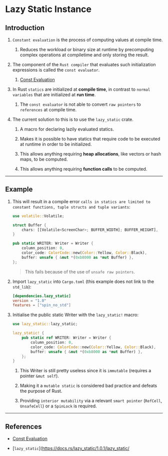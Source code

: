 # Lazy Static Instance

## Introduction

1. `Constant evaluation` is the process of computing values at compile time.

    1. Reduces the workload or binary size at runtime by precomputing complex operations at compiletime and only storing the result.

2. The component of the `Rust compiler` that evaluates such initialization expressions is called the `const evaluator`.

    1. [Const Evaluation](https://rust-lang.github.io/rustc-guide/const-eval.html) 

3. In Rust `statics` are initialized at __compile time__, in contrast to `normal variables` that are initialized at __run time__.

    1. The `const evaluator` is not able to convert `raw pointers` to `references` at compile time.

4. The current solution to this is to use the `lazy_static` crate.

    1. A macro for declaring lazily evaluated statics.

    2. Makes it is possible to have statics that require code to be executed at runtime in order to be initialized. 
    
    3. This allows anything requiring __heap allocations__, like vectors or hash maps, to be computed.
    
    4. This allows anything requiring __function calls__ to be computed.

---

## Example

1. This will result in a compile error `calls in statics are limited to constant functions, tuple structs and tuple variants`: 

    ```rust
    use volatile::Volatile;

    struct Buffer {
        chars: [[Volatile<ScreenChar>; BUFFER_WIDTH]; BUFFER_HEIGHT],
    }

    pub static WRITER: Writer = Writer {
        column_position: 0,
        color_code: ColorCode::new(Color::Yellow, Color::Black),
        buffer: unsafe { &mut *(0xb8000 as *mut Buffer) },
    };
    ```

    > This fails because of the use of `unsafe raw pointers`.

2. Import `lazy_static` into `Cargo.toml` (this example does not link to the `std_lib`): 

    ```toml
    [dependencies.lazy_static]
    version = "1.0"
    features = ["spin_no_std"]
    ```

3. Initialise the public static Writer with the `lazy_static!` macro:

    ```rust
    use lazy_static::lazy_static;

    lazy_static! {
        pub static ref WRITER: Writer = Writer {
            column_position: 0,
            color_code: ColorCode::new(Color::Yellow, Color::Black),
            buffer: unsafe { &mut *(0xb8000 as *mut Buffer) },
        };
    }
    ```

    1. This Writer is still pretty useless since it is `immutable` (requires a pointer `&mut self`).

    2. Making it a `mutable static` is considered bad practice and defeats the purpose of Rust.

    3. Providing `interior mutability` via a relevant `smart pointer` (`RefCell`, `UnsafeCell`) or a `SpinLock` is required.

---

## References

* [Const Evaluation](https://rust-lang.github.io/rustc-guide/const-eval.html) 

* [`lazy_static`](https://docs.rs/lazy_static/1.0.1/lazy_static/